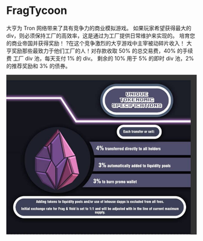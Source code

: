 # FragTycoon

大亨为 Tron 网络带来了具有竞争力的商业模拟游戏。 如果玩家希望获得最大的 div，则必须保持工厂的高效率，这是通过为工厂提供日常维护来实现的。 培育您的商业帝国并获得奖励！ ?在这个竞争激烈的大亨游戏中主宰被动碎片收入！ 大亨奖励那些最致力于他们工厂的人！对存款收取 50% 的总交易费，40% 的手续费 工厂 div 池，每天支付 1% 的 div。 剩余的 10% 用于 5% 的即时 div 池，2% 的推荐奖励和 3% 的债券。

![1_HvAAvGLxKaG100bvLf5H4Q](1_HvAAvGLxKaG100bvLf5H4Q.jpeg)
